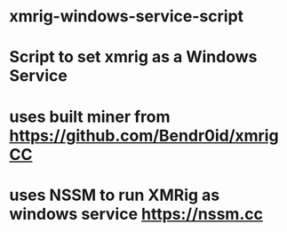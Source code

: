 # xmrig-windows-service-script
# Script to set xmrig as a Windows Service

# uses built miner from https://github.com/Bendr0id/xmrigCC

# uses NSSM to run XMRig as windows service https://nssm.cc
